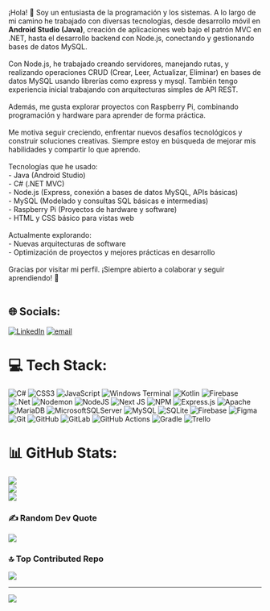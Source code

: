 ¡Hola! 👋 Soy un entusiasta de la programación y los sistemas. A lo largo de mi camino he trabajado con diversas tecnologías, desde desarrollo móvil en **Android Studio (Java)**, creación de aplicaciones web bajo el patrón MVC en .NET, hasta el desarrollo backend con Node.js, conectando y gestionando bases de datos MySQL.<br><br>Con Node.js, he trabajado creando servidores, manejando rutas, y realizando operaciones CRUD (Crear, Leer, Actualizar, Eliminar) en bases de datos MySQL usando librerías como express y mysql. También tengo experiencia inicial trabajando con arquitecturas simples de API REST.<br><br>Además, me gusta explorar proyectos con Raspberry Pi, combinando programación y hardware para aprender de forma práctica.<br><br>Me motiva seguir creciendo, enfrentar nuevos desafíos tecnológicos y construir soluciones creativas. Siempre estoy en búsqueda de mejorar mis habilidades y compartir lo que aprendo.<br><br>Tecnologías que he usado:<br>- Java (Android Studio)<br>- C# (.NET MVC)<br>- Node.js (Express, conexión a bases de datos MySQL, APIs básicas)<br>- MySQL (Modelado y consultas SQL básicas e intermedias)<br>- Raspberry Pi (Proyectos de hardware y software)<br>- HTML y CSS básico para vistas web<br><br>Actualmente explorando:<br>- Nuevas arquitecturas de software<br>- Optimización de proyectos y mejores prácticas en desarrollo<br><br>Gracias por visitar mi perfil. ¡Siempre abierto a colaborar y seguir aprendiendo! 🚀<br><br>


## 🌐 Socials:
[![LinkedIn](https://img.shields.io/badge/LinkedIn-%230077B5.svg?logo=linkedin&logoColor=white)](https://linkedin.com/in/https://www.linkedin.com/in/brandon-delgado-fuentes-774621227/) [![email](https://img.shields.io/badge/Email-D14836?logo=gmail&logoColor=white)](mailto:Brandon_live@outlook.es) 

# 💻 Tech Stack:
![C#](https://img.shields.io/badge/c%23-%23239120.svg?style=for-the-badge&logo=csharp&logoColor=white) ![CSS3](https://img.shields.io/badge/css3-%231572B6.svg?style=for-the-badge&logo=css3&logoColor=white) ![JavaScript](https://img.shields.io/badge/javascript-%23323330.svg?style=for-the-badge&logo=javascript&logoColor=%23F7DF1E) ![Windows Terminal](https://img.shields.io/badge/Windows%20Terminal-%234D4D4D.svg?style=for-the-badge&logo=windows-terminal&logoColor=white) ![Kotlin](https://img.shields.io/badge/kotlin-%237F52FF.svg?style=for-the-badge&logo=kotlin&logoColor=white) ![Firebase](https://img.shields.io/badge/firebase-%23039BE5.svg?style=for-the-badge&logo=firebase) ![.Net](https://img.shields.io/badge/.NET-5C2D91?style=for-the-badge&logo=.net&logoColor=white) ![Nodemon](https://img.shields.io/badge/NODEMON-%23323330.svg?style=for-the-badge&logo=nodemon&logoColor=%BBDEAD) ![NodeJS](https://img.shields.io/badge/node.js-6DA55F?style=for-the-badge&logo=node.js&logoColor=white) ![Next JS](https://img.shields.io/badge/Next-black?style=for-the-badge&logo=next.js&logoColor=white) ![NPM](https://img.shields.io/badge/NPM-%23CB3837.svg?style=for-the-badge&logo=npm&logoColor=white) ![Express.js](https://img.shields.io/badge/express.js-%23404d59.svg?style=for-the-badge&logo=express&logoColor=%2361DAFB) ![Apache](https://img.shields.io/badge/apache-%23D42029.svg?style=for-the-badge&logo=apache&logoColor=white) ![MariaDB](https://img.shields.io/badge/MariaDB-003545?style=for-the-badge&logo=mariadb&logoColor=white) ![MicrosoftSQLServer](https://img.shields.io/badge/Microsoft%20SQL%20Server-CC2927?style=for-the-badge&logo=microsoft%20sql%20server&logoColor=white) ![MySQL](https://img.shields.io/badge/mysql-4479A1.svg?style=for-the-badge&logo=mysql&logoColor=white) ![SQLite](https://img.shields.io/badge/sqlite-%2307405e.svg?style=for-the-badge&logo=sqlite&logoColor=white) ![Firebase](https://img.shields.io/badge/firebase-a08021?style=for-the-badge&logo=firebase&logoColor=ffcd34) ![Figma](https://img.shields.io/badge/figma-%23F24E1E.svg?style=for-the-badge&logo=figma&logoColor=white) ![Git](https://img.shields.io/badge/git-%23F05033.svg?style=for-the-badge&logo=git&logoColor=white) ![GitHub](https://img.shields.io/badge/github-%23121011.svg?style=for-the-badge&logo=github&logoColor=white) ![GitLab](https://img.shields.io/badge/gitlab-%23181717.svg?style=for-the-badge&logo=gitlab&logoColor=white) ![GitHub Actions](https://img.shields.io/badge/github%20actions-%232671E5.svg?style=for-the-badge&logo=githubactions&logoColor=white) ![Gradle](https://img.shields.io/badge/Gradle-02303A.svg?style=for-the-badge&logo=Gradle&logoColor=white) ![Trello](https://img.shields.io/badge/Trello-%23026AA7.svg?style=for-the-badge&logo=Trello&logoColor=white)
# 📊 GitHub Stats:
![](https://github-readme-stats.vercel.app/api?username=Reyinii&theme=dark&hide_border=false&include_all_commits=true&count_private=true)<br/>
![](https://nirzak-streak-stats.vercel.app/?user=Reyinii&theme=dark&hide_border=false)<br/>
![](https://github-readme-stats.vercel.app/api/top-langs/?username=Reyinii&theme=dark&hide_border=false&include_all_commits=true&count_private=true&layout=compact)

### ✍️ Random Dev Quote
![](https://quotes-github-readme.vercel.app/api?type=horizontal&theme=radical)

### 🔝 Top Contributed Repo
![](https://github-contributor-stats.vercel.app/api?username=Reyinii&limit=5&theme=dark&combine_all_yearly_contributions=true)

---
[![](https://visitcount.itsvg.in/api?id=Reyinii&icon=0&color=0)](https://visitcount.itsvg.in)

<!-- Proudly created with GPRM ( https://gprm.itsvg.in ) -->
